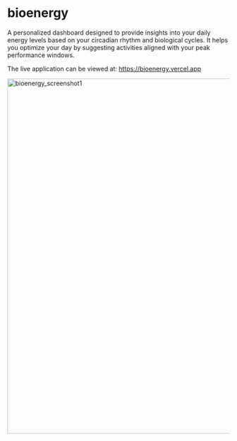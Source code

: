 # bioenergy

A personalized dashboard designed to provide insights into your daily energy levels based on your circadian rhythm and biological cycles. It helps you optimize your day by suggesting activities aligned with your peak performance windows.

The live application can be viewed at: https://bioenergy.vercel.app


<img width="954" height="805" alt="bioenergy_screenshot1" src="https://github.com/user-attachments/assets/38896748-4978-44c0-9574-3cc80d93f994" />
